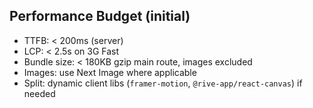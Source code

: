 ## Performance Budget (initial)

- TTFB: < 200ms (server)
- LCP: < 2.5s on 3G Fast
- Bundle size: < 180KB gzip main route, images excluded
- Images: use Next Image where applicable
- Split: dynamic client libs (`framer-motion`, `@rive-app/react-canvas`) if needed


